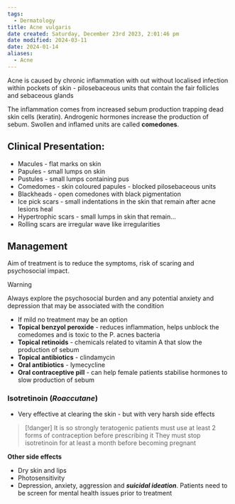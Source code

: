 ```yaml
---
tags:
  - Dermatology
title: Acne vulgaris
date created: Saturday, December 23rd 2023, 2:01:46 pm
date modified: 2024-03-11
date: 2024-01-14
aliases:
  - Acne
---
```

Acne is caused by chronic inflammation with out without localised infection within pockets of skin - pilosebaceous units that contain the fair follicles and sebaceous glands

The inflammation comes from increased sebum production trapping dead skin cells (keratin). Androgenic hormones increase the production of sebum. Swollen and inflamed units are called **comedones**. 

## Clinical Presentation:

- Macules - flat marks on skin
- Papules - small lumps on skin
- Pustules - small lumps containing pus
- Comedomes - skin coloured papules - blocked pilosebaceous units
- Blackheads - open comedones with black pigmentation
- Ice pick scars - small indentations in the skin that remain after acne lesions heal
- Hypertrophic scars - small lumps in skin that remain...
- Rolling scars are irregular wave like irregularities

## Management

Aim of treatment is to reduce the symptoms, risk of scaring and psychosocial impact. 

> [!warning]
> Always explore the psychosocial burden and any potential anxiety and depression that may be associated with the condition 

- If mild no treatment may be an option
- **Topical benzyol peroxide** - reduces inflammation, helps unblock the comedomes and is toxic to the P. acnes bacteria  
- **Topical retinoids** - chemicals related to vitamin A that slow the production of sebum
- **Topical antibiotics** - clindamycin 
- **Oral antibiotics** - lymecycline
- **Oral contraceptive pill** - can help female patients stabilise hormones to slow production of sebum 

### Isotretinoin (*Roaccutane*)

- Very effective at clearing the skin - but with very harsh side effects

>[!danger]
>It is so strongly teratogenic patients must use at least 2 forms of contraception before prescribing it
>They must stop isotretinoin for at least a month before becoming pregnant 

**Other side effects**
- Dry skin and lips
- Photosensitivity
- Depression, anxiety, aggression and ***suicidal ideation***. Patients need to be screen for mental health issues prior to treatment

